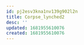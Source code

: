 ```yaml
---
id: pj2esv3kna1nv139g902l2n
title: Corpse_lynched2
desc: ''
updated: 1681955610076
created: 1681955610076
---
```

